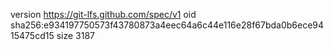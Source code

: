 version https://git-lfs.github.com/spec/v1
oid sha256:e934197750573f43780873a4eec64a6c44e116e28f67bda0b6ece9415475cd15
size 3187
